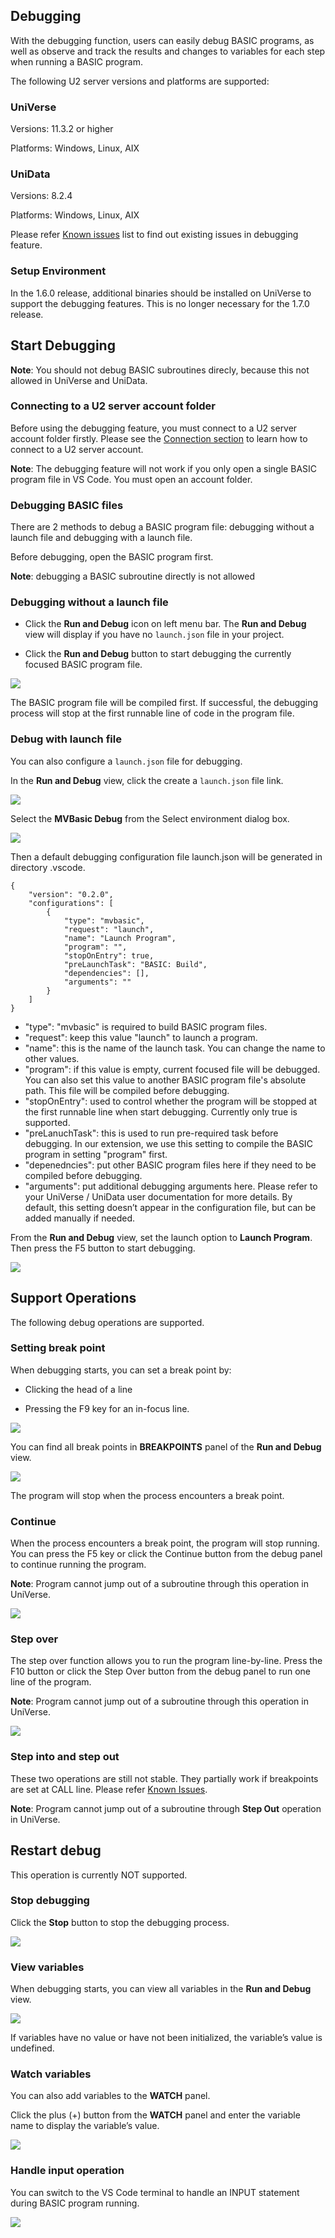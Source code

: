 ## Debugging

With the debugging function, users can easily debug BASIC programs, as well as observe and track the results and changes to variables for each step when running a BASIC program. 

The following U2 server versions and platforms are supported:

### UniVerse

Versions: 11.3.2 or higher

Platforms: Windows, Linux, AIX

### UniData

Versions: 8.2.4

Platforms: Windows, Linux, AIX

Please refer [Known issues](./KnownIssues.md) list to find out existing issues in debugging feature.

### Setup Environment

In the 1.6.0 release, additional binaries should be installed on UniVerse to support the debugging features. This is no longer necessary for the 1.7.0 release.

## Start Debugging

**Note**: You should not debug BASIC subroutines direcly, because this not allowed in UniVerse and UniData.

### Connecting to a U2 server account folder

Before using the debugging feature, you must connect to a U2 server account folder firstly. Please see the [Connection section](./Connection.md) to learn how to connect to a U2 server account.

**Note**: The debugging feature will not work if you only open a single BASIC program file in VS Code. You must open an account folder.

### Debugging BASIC files

There are 2 methods to debug a BASIC program file: debugging without a launch file and debugging with a launch file.

Before debugging, open the BASIC program first.

**Note**: debugging a BASIC subroutine directly is not allowed

### Debugging without a launch file

 - Click the **Run and Debug** icon on left menu bar. The **Run and Debug** view will display if you have no `launch.json` file in your project.

 - Click the **Run and Debug** button to start debugging the currently focused BASIC program file. 

![](../img/run_and_debug.png)

The BASIC program file will be compiled first. If successful, the debugging process will stop at the first runnable line of code in the program file.

### Debug with launch file

You can also configure a `launch.json` file for debugging.

In the **Run and Debug** view, click the create a `launch.json` file link. 

![](../img/debug_launch_file.png)

Select the **MVBasic Debug** from the Select environment dialog box.

![](../img/debug_type.png)

Then a default debugging configuration file launch.json will be generated in directory .vscode.

```
{
    "version": "0.2.0",
    "configurations": [
        {
            "type": "mvbasic",
            "request": "launch",
            "name": "Launch Program",
            "program": "",
            "stopOnEntry": true,
            "preLaunchTask": "BASIC: Build",
            "dependencies": [], 
            "arguments": ""
        }
    ]
}
```

 - "type": "mvbasic" is required to build BASIC program files.
 - "request": keep this value "launch" to launch a program.
 - "name": this is the name of the launch task. You can change the name to other values.
 - "program": if this value is empty, current focused file will be debugged. You can also set this value to another BASIC program file's absolute path. This file will be compiled before debugging.
 - "stopOnEntry": used to control whether the program will be stopped at the first runnable line when start debugging. Currently only true is supported.
 - "preLanuchTask": this is used to run pre-required task before debugging. In our extension, we use this setting to compile the BASIC program in setting "program" first.
 - "depenedncies": put other BASIC program files here if they need to be compiled before debugging.
 - "arguments": put additional debugging arguments here. Please refer to your UniVerse / UniData user documentation for more details. By default, this setting doesn’t appear in the configuration file, but can be added manually if needed.

From the **Run and Debug** view, set the launch option to **Launch Program**. Then press the F5 button to start debugging. 

![](../img/debug_launch_program.png)

## Support Operations

The following debug operations are supported.

### Setting break point

When debugging starts, you can set a break point by:

 - Clicking the  head of a line

 - Pressing the F9 key for an in-focus line.

![](../img/debug_set_breakpoint.png)

You can find all break points in **BREAKPOINTS** panel of the **Run and Debug** view.

![](../img/debug_breakpoints_view.png)

The program will stop when the process encounters a break point.

### Continue

When the process encounters a break point, the program will stop running. You can press the F5 key or click the Continue button from the debug panel to continue running the program. 

**Note**: Program cannot jump out of a subroutine through this operation in UniVerse.

![](../img/debug_continue.png)

### Step over

The step over function allows you to run the program line-by-line. Press the F10 button or click the Step Over button from the debug panel to run one line of the program.

**Note**: Program cannot jump out of a subroutine through this operation in UniVerse.

![](../img/debug_step_over.png)

### Step into and step out

These two operations are still not stable. They partially work if breakpoints are set at CALL line. Please refer [Known Issues](./KnownIssues.md).

**Note**: Program cannot jump out of a subroutine through **Step Out** operation in UniVerse.

## Restart debug

This operation is currently NOT supported.

### Stop debugging

Click the **Stop** button to stop the debugging process.

![](../img/debug_stop.png)

### View variables

When debugging starts, you can view all variables in the **Run and Debug** view.

![](../img/debug_variables.png)

If variables have no value or have not been initialized, the variable’s value is undefined.

### Watch variables

You can also add variables to the **WATCH** panel.

Click the plus (+) button from the **WATCH** panel and enter the variable name to display the variable’s value.

![](../img/debug_add_watch.png)

### Handle input operation

You can switch to the VS Code terminal to handle an INPUT statement during BASIC program running. 

![](../img/debug_input.png)
